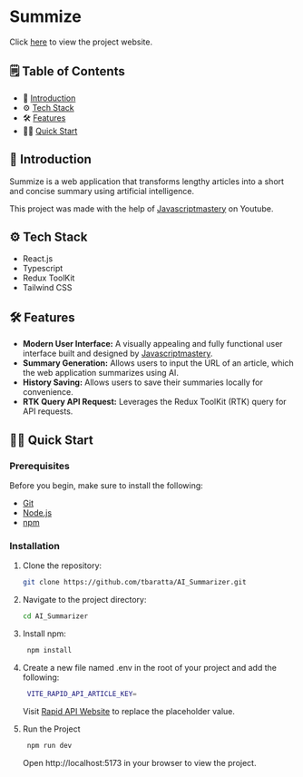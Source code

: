 # Summize

Click [here](https://prismatic-pavlova-22cb2c.netlify.app/) to view the project website.

## 🗒️ Table of Contents

- 🤖 [Introduction](#introduction)
- ⚙️ [Tech Stack](#tech-stack)
- 🛠️ [Features](#features)
- 🏃‍♂️ [Quick Start](#quick-start)

## 🤖 Introduction <a name="introduction"></a>

Summize is a web application that transforms lengthy articles into a short and concise summary using artificial intelligence.

This project was made with the help of [Javascriptmastery](https://www.youtube.com/@javascriptmastery) on Youtube.

## ⚙️ Tech Stack <a name="tech-stack"></a>

- React.js
- Typescript
- Redux ToolKit
- Tailwind CSS

## 🛠️ Features <a name="features"></a>

- **Modern User Interface:** A visually appealing and fully functional user interface built and designed by [Javascriptmastery](https://www.youtube.com/@javascriptmastery).
- **Summary Generation:** Allows users to input the URL of an article, which the web application summarizes using AI.
- **History Saving:** Allows users to save their summaries locally for convenience.
- **RTK Query API Request:** Leverages the Redux ToolKit (RTK) query for API requests.

## 🏃‍♂️ Quick Start <a name="quick-start"></a>

### Prerequisites <a name="prerequisites"></a>

Before you begin, make sure to install the following:

- [Git](https://git-scm.com/)
- [Node.js](https://nodejs.org/en)
- [npm](https://www.npmjs.com/)

### Installation <a name="installation"></a>

1. Clone the repository:

    ```bash
    git clone https://github.com/tbaratta/AI_Summarizer.git
    ```

2. Navigate to the project directory:

    ```bash
    cd AI_Summarizer
    ```

3. Install npm:
   ```bash
    npm install
    ```
4. Create a new file named .env in the root of your project and add the following:
   ```bash
    VITE_RAPID_API_ARTICLE_KEY=
    ```
   Visit [Rapid API Website](https://rapidapi.com/restyler/api/article-extractor-and-summarizer?utm_source=youtube.com%2FJavaScriptMastery&utm_medium=referral&utm_campaign=DevRel) to replace the placeholder value.

5. Run the Project
   ```bash
    npm run dev
    ```
   Open http://localhost:5173 in your browser to view the project.
   
